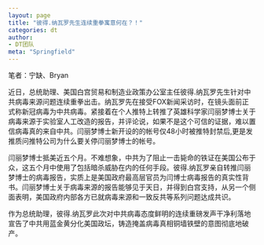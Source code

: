 ```yaml
---
layout: page
title: "彼得.纳瓦罗先生连续重拳寓意何在？！"
categories: dt
author:
- DT团队
meta: "Springfield"
---
```


笔者：宁缺、Bryan

近日，总统助理、美国白宫贸易和制造业政策办公室主任彼得.纳瓦罗先生针对中共病毒来源问题连续重拳出击。纳瓦罗先在接受FOX新闻采访时，在镜头面前正式称新冠病毒为中共病毒。紧接着在个人推特上转推了英雄科学家闫丽梦博士关于病毒来源于实验室人工改造的报告，并评论说，如果不是这个可信的证据，难以置信病毒真的来自中共。闫丽梦博士新开设的的帐号仅48小时被推特封禁后,更是发推质问推特公司为什么要关停闫丽梦博士的帐号。

闫丽梦博士抵美近五个月。不难想象，中共为了阻止一击毙命的铁证在美国公布于众，这五个月中使用了包括暗杀威胁在内的任何手段。彼得.纳瓦罗亲自转推闫丽梦博士的病毒报告，实质上是美国政府最高层官员为闫博士病毒报告的真实性背书。闫丽梦博士关于病毒来源的报告能够见于天日，并得到白宫支持，从另一个侧面表明，美国政府内部各方已就病毒来源和一致反共等系列问题达成共识。

作为总统助理，彼得.纳瓦罗此次对中共病毒态度鲜明的连续重磅发声干净利落地宣告了中共用蓝金黄分化美国政坛，铸造掩盖病毒真相铜墙铁壁的意图彻底地破产。
